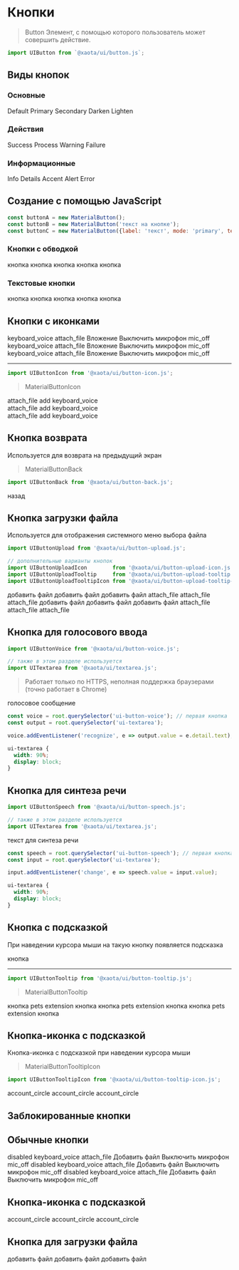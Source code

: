 # Кнопки
> Button
Элемент, с помощью которого пользователь может совершить действие.

```javascript
import UIButton from `@xaota/ui/button.js`;
```

## Виды кнопок
### Основные
<ui-html>
  <ui-button>Default</ui-button>
  <ui-button mode="primary">Primary</ui-button>
  <ui-button mode="secondary">Secondary</ui-button>
  <ui-button mode="darken">Darken</ui-button>
  <ui-button mode="lighten">Lighten</ui-button>
</ui-html>

### Действия
<ui-html>
  <ui-button mode="success">Success</ui-button>
  <ui-button mode="process">Process</ui-button>
  <ui-button mode="warning">Warning</ui-button>
  <ui-button mode="failure">Failure</ui-button>
</ui-html>

### Информационные
<ui-html>
  <ui-button mode="info">Info</ui-button>
  <ui-button mode="details">Details</ui-button>
  <ui-button mode="accent">Accent</ui-button>
  <ui-button mode="alert">Alert</ui-button>
  <ui-button mode="error">Error</ui-button>
</ui-html>

## Создание с помощью JavaScript
```javascript
const buttonA = new MaterialButton();
const buttonB = new MaterialButton('текст на кнопке');
const buttonC = new MaterialButton({label: 'текст', mode: 'primary', text: 'outline'});
```

### Кнопки с обводкой
<ui-html>
  <ui-button text="outline">кнопка</ui-button>
  <ui-button mode="primary"   text="outline">кнопка</ui-button>
  <ui-button mode="secondary" text="outline">кнопка</ui-button>
  <ui-button mode="success"   text="outline">кнопка</ui-button>
  <ui-button mode="failure"   text="outline">кнопка</ui-button>
</ui-html>

### Текстовые кнопки
<ui-html>
  <ui-button text>кнопка</ui-button>
  <ui-button mode="primary"   text>кнопка</ui-button>
  <ui-button mode="secondary" text>кнопка</ui-button>
  <ui-button mode="success"   text>кнопка</ui-button>
  <ui-button mode="failure"   text>кнопка</ui-button>
</ui-html>


## Кнопки с иконками
<ui-html>
  <ui-button>
    <ui-icon>keyboard_voice</ui-icon>
  </ui-button>
  <ui-button>
    <ui-icon>attach_file</ui-icon>
    <span>Вложение</span>
  </ui-button>
  <ui-button>
    <span>Выключить микрофон</span>
    <ui-icon>mic_off</ui-icon>
  </ui-button>
</ui-html>

<ui-html>
  <ui-button text="outline">
    <ui-icon>keyboard_voice</ui-icon>
  </ui-button>
  <ui-button text="outline">
    <ui-icon>attach_file</ui-icon>
    <span>Вложение</span>
  </ui-button>
  <ui-button text="outline">
    <span>Выключить микрофон</span>
    <ui-icon>mic_off</ui-icon>
  </ui-button>
</ui-html>

<ui-html>
  <ui-button text>
    <ui-icon>keyboard_voice</ui-icon>
  </ui-button>
  <ui-button text>
    <ui-icon>attach_file</ui-icon>
    <span>Вложение</span>
  </ui-button>
  <ui-button text>
    <span>Выключить микрофон</span>
    <ui-icon>mic_off</ui-icon>
  </ui-button>
</ui-html>

---
```javascript
import UIButtonIcon from '@xaota/ui/button-icon.js';
```

> MaterialButtonIcon

<ui-html>
  <ui-button-icon>attach_file</ui-button-icon>
  <ui-button-icon>add</ui-button-icon>
  <ui-button-icon>keyboard_voice</ui-button-icon>
  <br/>
  <ui-button-icon text="outline">attach_file</ui-button-icon>
  <ui-button-icon text="outline">add</ui-button-icon>
  <ui-button-icon text="outline">keyboard_voice</ui-button-icon>
  <br/>
  <ui-button-icon text>attach_file</ui-button-icon>
  <ui-button-icon text>add</ui-button-icon>
  <ui-button-icon text>keyboard_voice</ui-button-icon>
</ui-html>

## Кнопка возврата
Используется для возврата на предыдущий экран
> MaterialButtonBack

```javascript
import UIButtonBack from '@xaota/ui/button-back.js';
```

<ui-html>
  <ui-button-back></ui-button-back>
  <ui-button-back>назад</ui-button-back>
</ui-html>

## Кнопка загрузки файла
Используется для отображения системного меню выбора файла

```javascript
import UIButtonUpload from '@xaota/ui/button-upload.js';

// дополнительные варианты кнопок
import UIButtonUploadIcon        from '@xaota/ui/button-upload-icon.js';
import UIButtonUploadTooltip     from '@xaota/ui/button-upload-tooltip.js';
import UIButtonUploadTooltipIcon from '@xaota/ui/button-upload-tooltip-icon.js';
```

<ui-html>
  <ui-button-upload>добавить файл</ui-button-upload>
  <ui-button-upload text="outline">добавить файл</ui-button-upload>
  <ui-button-upload text>добавить файл</ui-button-upload>
</ui-html>

<ui-html>
  <ui-button-upload-icon>attach_file</ui-button-upload-icon>
  <ui-button-upload-icon text="outline">attach_file</ui-button-upload-icon>
  <ui-button-upload-icon text>attach_file</ui-button-upload-icon>
</ui-html>

<ui-html>
  <ui-button-upload-tooltip content="подсказка">добавить файл</ui-button-upload-tooltip>
  <ui-button-upload-tooltip content="подсказка" text="outline">добавить файл</ui-button-upload-tooltip>
  <ui-button-upload-tooltip content="подсказка" text>добавить файл</ui-button-upload-tooltip>
</ui-html>

<ui-html>
  <ui-button-upload-tooltip-icon content="подсказка">attach_file</ui-button-upload-tooltip-icon>
  <ui-button-upload-tooltip-icon content="подсказка" text="outline">attach_file</ui-button-upload-tooltip-icon>
  <ui-button-upload-tooltip-icon content="подсказка" text>attach_file</ui-button-upload-tooltip-icon>
</ui-html>

## Кнопка для голосового ввода

```javascript
import UIButtonVoice from '@xaota/ui/button-voice.js';

// также в этом разделе используется
import UITextarea from '@xaota/ui/textarea.js';
```

> Работает только по HTTPS, неполная поддержка браузерами (точно работает в Chrome)

<ui-html>
  <ui-button-voice></ui-button-voice>
  <ui-button-voice disabled></ui-button-voice>
  <ui-textarea icon="volume_up">голосовое сообщение</ui-textarea>
</ui-html>

```javascript
const voice = root.querySelector('ui-button-voice'); // первая кнопка
const output = root.querySelector('ui-textarea');

voice.addEventListener('recognize', e => output.value = e.detail.text);
```

```css
ui-textarea {
  width: 90%;
  display: block;
}
```

## Кнопка для синтеза речи
```javascript
import UIButtonSpeech from '@xaota/ui/button-speech.js';

// также в этом разделе используется
import UITextarea from '@xaota/ui/textarea.js';
```

<ui-html>
  <ui-button-speech></ui-button-speech>
  <ui-button-speech disabled></ui-button-speech>
  <ui-textarea icon="volume_up" value="привет, мир!">текст для синтеза речи</ui-textarea>
</ui-html>

```javascript
const speech = root.querySelector('ui-button-speech'); // первая кнопка
const input = root.querySelector('ui-textarea');

input.addEventListener('change', e => speech.value = input.value);
```

```css
ui-textarea {
  width: 90%;
  display: block;
}
```

## Кнопка с подсказкой
При наведении курсора мыши на такую кнопку появляется подсказка

<ui-html>
  <ui-tooltip content="посдказка">
    <ui-button>кнопка</ui-button>
  </ui-tooltip>
</ui-html>

---

```javascript
import UIButtonTooltip from '@xaota/ui/button-tooltip.js';
```

> MaterialButtonTooltip

<ui-html>
  <ui-button-tooltip content="подсказка">кнопка</ui-button-tooltip>
  <ui-button-tooltip content="подсказка">
    <ui-icon>pets</ui-icon>
  </ui-button-tooltip>
  <ui-button-tooltip content="подсказка">
    <ui-icon>extension</ui-icon>
    <span>кнопка</span>
  </ui-button-tooltip>
</ui-html>

<ui-html>
  <ui-button-tooltip text="outline" content="подсказка">кнопка</ui-button-tooltip>
  <ui-button-tooltip text="outline" content="подсказка">
    <ui-icon>pets</ui-icon>
  </ui-button-tooltip>
  <ui-button-tooltip text="outline" content="подсказка">
    <ui-icon>extension</ui-icon>
    <span>кнопка</span>
  </ui-button-tooltip>
</ui-html>

<ui-html>
  <ui-button-tooltip text content="подсказка">кнопка</ui-button-tooltip>
  <ui-button-tooltip text content="подсказка">
    <ui-icon>pets</ui-icon>
  </ui-button-tooltip>
  <ui-button-tooltip text content="подсказка">
    <ui-icon>extension</ui-icon>
    <span>кнопка</span>
  </ui-button-tooltip>
</ui-html>

## Кнопка-иконка с подсказкой

Кнопка-иконка с подсказкой при наведении курсора мыши

> MaterialButtonTooltipIcon

```javascript
import UIButtonTooltipIcon from '@xaota/ui/button-tooltip-icon.js';
```

<ui-html>
  <ui-button-tooltip-icon content="подсказка">account_circle</ui-button-tooltip-icon>
  <ui-button-tooltip-icon text="outline" content="подсказка">account_circle</ui-button-tooltip-icon>
  <ui-button-tooltip-icon text content="подсказка">account_circle</ui-button-tooltip-icon>
</ui-html>

## Заблокированные кнопки
## Обычные кнопки
<ui-html>
  <ui-button disabled mode="primary">disabled</ui-button>
  <ui-button disabled mode="details">
    <ui-icon>keyboard_voice</ui-icon>
  </ui-button>
  <ui-button disabled mode="accent">
    <ui-icon>attach_file</ui-icon>
    <span>Добавить файл</span>
  </ui-button>
  <ui-button disabled>
    <span>Выключить микрофон</span>
    <ui-icon>mic_off</ui-icon>
  </ui-button>
</ui-html>

<ui-html>
  <ui-button disabled mode="primary" text="outline">disabled</ui-button>
  <ui-button disabled mode="details" text="outline">
    <ui-icon>keyboard_voice</ui-icon>
  </ui-button>
  <ui-button disabled mode="accent" text="outline">
    <ui-icon>attach_file</ui-icon>
    <span>Добавить файл</span>
  </ui-button>
  <ui-button disabled text="outline">
    <span>Выключить микрофон</span>
    <ui-icon>mic_off</ui-icon>
  </ui-button>
</ui-html>

<ui-html>
  <ui-button disabled mode="primary" text>disabled</ui-button>
  <ui-button disabled mode="details" text>
    <ui-icon>keyboard_voice</ui-icon>
  </ui-button>
  <ui-button disabled mode="accent" text>
    <ui-icon>attach_file</ui-icon>
    <span>Добавить файл</span>
  </ui-button>
  <ui-button disabled text>
    <span>Выключить микрофон</span>
    <ui-icon>mic_off</ui-icon>
  </ui-button>
</ui-html>


## Кнопка-иконка с подсказкой
<ui-html>
  <ui-button-tooltip-icon disabled content="подсказка">account_circle</ui-button-tooltip-icon>
  <ui-button-tooltip-icon disabled text="outline" content="подсказка">account_circle</ui-button-tooltip-icon>
  <ui-button-tooltip-icon disabled text content="подсказка">account_circle</ui-button-tooltip-icon>
</ui-html>


## Кнопка для загрузки файла
<ui-html>
  <ui-button-upload disabled>добавить файл</ui-button-upload>
  <ui-button-upload disabled text="outline">добавить файл</ui-button-upload>
  <ui-button-upload disabled text>добавить файл</ui-button-upload>
</ui-html>
